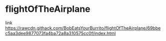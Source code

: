 # flightOfTheAirplane
link https://rawcdn.githack.com/BobEatsYourBurrito/flightOfTheAirplane/69bbec5aa3dee9877073fa4ba72a8a310575cc0f/index.html
